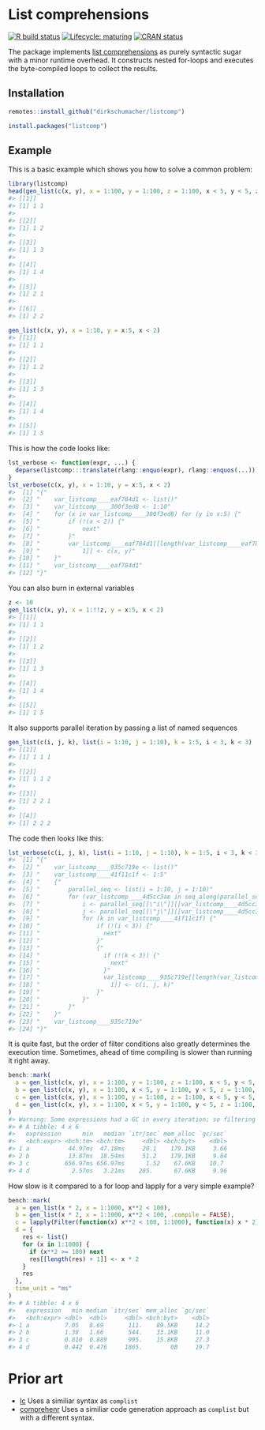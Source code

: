
<!-- README.md is generated from README.Rmd. Please edit that file -->

# List comprehensions

<!-- badges: start -->

[![R build
status](https://github.com/dirkschumacher/listcomp/workflows/R-CMD-check/badge.svg)](https://github.com/dirkschumacher/listcomp/actions)
[![Lifecycle:
maturing](https://img.shields.io/badge/lifecycle-maturing-blue.svg)](https://www.tidyverse.org/lifecycle/#maturing)
[![CRAN
status](https://www.r-pkg.org/badges/version/listcomp)](https://CRAN.R-project.org/package=listcomp)
<!-- badges: end -->

The package implements [list
comprehensions](https://en.wikipedia.org/wiki/List_comprehension) as
purely syntactic sugar with a minor runtime overhead. It constructs
nested for-loops and executes the byte-compiled loops to collect the
results.

## Installation

``` r
remotes::install_github("dirkschumacher/listcomp")
```

``` r
install.packages("listcomp")
```

## Example

This is a basic example which shows you how to solve a common problem:

``` r
library(listcomp)
head(gen_list(c(x, y), x = 1:100, y = 1:100, z = 1:100, x < 5, y < 5, z == x + y))
#> [[1]]
#> [1] 1 1
#> 
#> [[2]]
#> [1] 1 2
#> 
#> [[3]]
#> [1] 1 3
#> 
#> [[4]]
#> [1] 1 4
#> 
#> [[5]]
#> [1] 2 1
#> 
#> [[6]]
#> [1] 2 2
```

``` r
gen_list(c(x, y), x = 1:10, y = x:5, x < 2)
#> [[1]]
#> [1] 1 1
#> 
#> [[2]]
#> [1] 1 2
#> 
#> [[3]]
#> [1] 1 3
#> 
#> [[4]]
#> [1] 1 4
#> 
#> [[5]]
#> [1] 1 5
```

This is how the code looks like:

``` r
lst_verbose <- function(expr, ...) {
  deparse(listcomp:::translate(rlang::enquo(expr), rlang::enquos(...)))
}
lst_verbose(c(x, y), x = 1:10, y = x:5, x < 2)
#>  [1] "{"                                                                    
#>  [2] "    var_listcomp____eaf784d1 <- list()"                               
#>  [3] "    var_listcomp____300f3ed8 <- 1:10"                                 
#>  [4] "    for (x in var_listcomp____300f3ed8) for (y in x:5) {"             
#>  [5] "        if (!(x < 2)) {"                                              
#>  [6] "            next"                                                     
#>  [7] "        }"                                                            
#>  [8] "        var_listcomp____eaf784d1[[length(var_listcomp____eaf784d1) + "
#>  [9] "            1]] <- c(x, y)"                                           
#> [10] "    }"                                                                
#> [11] "    var_listcomp____eaf784d1"                                         
#> [12] "}"
```

You can also burn in external variables

``` r
z <- 10
gen_list(c(x, y), x = 1:!!z, y = x:5, x < 2)
#> [[1]]
#> [1] 1 1
#> 
#> [[2]]
#> [1] 1 2
#> 
#> [[3]]
#> [1] 1 3
#> 
#> [[4]]
#> [1] 1 4
#> 
#> [[5]]
#> [1] 1 5
```

It also supports parallel iteration by passing a list of named sequences

``` r
gen_list(c(i, j, k), list(i = 1:10, j = 1:10), k = 1:5, i < 3, k < 3)
#> [[1]]
#> [1] 1 1 1
#> 
#> [[2]]
#> [1] 1 1 2
#> 
#> [[3]]
#> [1] 2 2 1
#> 
#> [[4]]
#> [1] 2 2 2
```

The code then looks like this:

``` r
lst_verbose(c(i, j, k), list(i = 1:10, j = 1:10), k = 1:5, i < 3, k < 3)
#>  [1] "{"                                                                              
#>  [2] "    var_listcomp____935c719e <- list()"                                         
#>  [3] "    var_listcomp____41f11c1f <- 1:5"                                            
#>  [4] "    {"                                                                          
#>  [5] "        parallel_seq <- list(i = 1:10, j = 1:10)"                               
#>  [6] "        for (var_listcomp____4d5cc3ae in seq_along(parallel_seq[[1]])) {"       
#>  [7] "            i <- parallel_seq[[\"i\"]][[var_listcomp____4d5cc3ae]]"             
#>  [8] "            j <- parallel_seq[[\"j\"]][[var_listcomp____4d5cc3ae]]"             
#>  [9] "            for (k in var_listcomp____41f11c1f) {"                              
#> [10] "                if (!(i < 3)) {"                                                
#> [11] "                  next"                                                         
#> [12] "                }"                                                              
#> [13] "                {"                                                              
#> [14] "                  if (!(k < 3)) {"                                              
#> [15] "                    next"                                                       
#> [16] "                  }"                                                            
#> [17] "                  var_listcomp____935c719e[[length(var_listcomp____935c719e) + "
#> [18] "                    1]] <- c(i, j, k)"                                          
#> [19] "                }"                                                              
#> [20] "            }"                                                                  
#> [21] "        }"                                                                      
#> [22] "    }"                                                                          
#> [23] "    var_listcomp____935c719e"                                                   
#> [24] "}"
```

It is quite fast, but the order of filter conditions also greatly
determines the execution time. Sometimes, ahead of time compiling is
slower than running it right away.

``` r
bench::mark(
  a = gen_list(c(x, y), x = 1:100, y = 1:100, z = 1:100, x < 5, y < 5, z == x + y),
  b = gen_list(c(x, y), x = 1:100, x < 5, y = 1:100, y < 5, z = 1:100, z == x + y),
  c = gen_list(c(x, y), x = 1:100, y = 1:100, z = 1:100, x < 5, y < 5, z == x + y, .compile = FALSE),
  d = gen_list(c(x, y), x = 1:100, x < 5, y = 1:100, y < 5, z = 1:100, z == x + y, .compile = FALSE)
)
#> Warning: Some expressions had a GC in every iteration; so filtering is disabled.
#> # A tibble: 4 x 6
#>   expression      min   median `itr/sec` mem_alloc `gc/sec`
#>   <bch:expr> <bch:tm> <bch:tm>     <dbl> <bch:byt>    <dbl>
#> 1 a           44.97ms  47.18ms     20.1    179.1KB     3.66
#> 2 b           13.87ms  18.54ms     51.2    179.1KB     9.84
#> 3 c          656.97ms 656.97ms      1.52    67.6KB    10.7 
#> 4 d            2.57ms   3.21ms    285.      67.6KB     9.96
```

How slow is it compared to a for loop and lapply for a very simple
example?

``` r
bench::mark(
  a = gen_list(x * 2, x = 1:1000, x**2 < 100),
  b = gen_list(x * 2, x = 1:1000, x**2 < 100, .compile = FALSE),
  c = lapply(Filter(function(x) x**2 < 100, 1:1000), function(x) x * 2),
  d = {
    res <- list()
    for (x in 1:1000) {
      if (x**2 >= 100) next
      res[[length(res) + 1]] <- x * 2
    }
    res
  }, 
  time_unit = "ms"
)
#> # A tibble: 4 x 6
#>   expression   min median `itr/sec` mem_alloc `gc/sec`
#>   <bch:expr> <dbl>  <dbl>     <dbl> <bch:byt>    <dbl>
#> 1 a          7.05   8.69       111.    89.5KB     14.2
#> 2 b          1.38   1.66       544.    33.1KB     11.0
#> 3 c          0.810  0.889      995.    15.8KB     27.3
#> 4 d          0.442  0.476     1865.        0B     19.7
```

# Prior art

  - [lc](https://github.com/mailund/lc) Uses a similiar syntax as
    `complist`
  - [comprehenr](https://github.com/gdemin/comprehenr) Uses a similiar
    code generation approach as `complist` but with a different syntax.
